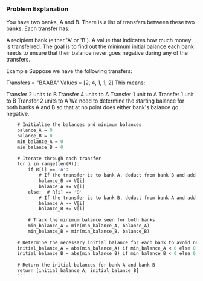 ### Problem Explanation
You have two banks, A and B. There is a list of transfers between these two banks. Each transfer has:

A recipient bank (either 'A' or 'B').
A value that indicates how much money is transferred.
The goal is to find out the minimum initial balance each bank needs to ensure that their balance never goes negative during any of the transfers.

Example
Suppose we have the following transfers:

Transfers = "BAABA"
Values = [2, 4, 1, 1, 2]
This means:

Transfer 2 units to B
Transfer 4 units to A
Transfer 1 unit to A
Transfer 1 unit to B
Transfer 2 units to A
We need to determine the starting balance for both banks A and B so that at no point does either bank's balance go negative.

```def solution(R, V):
    # Initialize the balances and minimum balances
    balance_A = 0
    balance_B = 0
    min_balance_A = 0
    min_balance_B = 0
    
    # Iterate through each transfer
    for i in range(len(R)):
        if R[i] == 'A':
            # If the transfer is to bank A, deduct from bank B and add to bank A
            balance_B -= V[i]
            balance_A += V[i]
        else:  # R[i] == 'B'
            # If the transfer is to bank B, deduct from bank A and add to bank B
            balance_A -= V[i]
            balance_B += V[i]
        
        # Track the minimum balance seen for both banks
        min_balance_A = min(min_balance_A, balance_A)
        min_balance_B = min(min_balance_B, balance_B)
    
    # Determine the necessary initial balance for each bank to avoid negative balances
    initial_balance_A = abs(min_balance_A) if min_balance_A < 0 else 0
    initial_balance_B = abs(min_balance_B) if min_balance_B < 0 else 0
    
    # Return the initial balances for bank A and bank B
    return [initial_balance_A, initial_balance_B]
    ```
